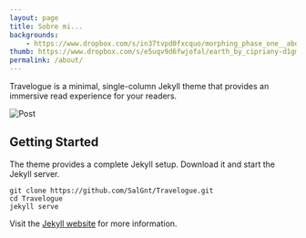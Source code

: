```yaml
---
layout: page
title: Sobre mi...
backgrounds:
    - https://www.dropbox.com/s/in37tvpd0fxcquo/morphing_phase_one__abduction_to_earth_by_oo_rein_oo-d9gj7c9.jpg?dl=1
thumb: https://www.dropbox.com/s/e5uqv9d6fwjofal/earth_by_cipriany-d1gm2of.jpg?dl=1
permalink: /about/
---
```


Travelogue is a minimal, single-column Jekyll theme that provides an immersive read experience for your readers.

![Post](https://dl.dropboxusercontent.com/u/18322837/GitHub/Travelogue/Post.png)

## Getting Started
The theme provides a complete Jekyll setup. Download it and start the Jekyll server.

    git clone https://github.com/SalGnt/Travelogue.git
    cd Travelogue
    jekyll serve

Visit the [Jekyll website](http://jekyllrb.com/) for more information.